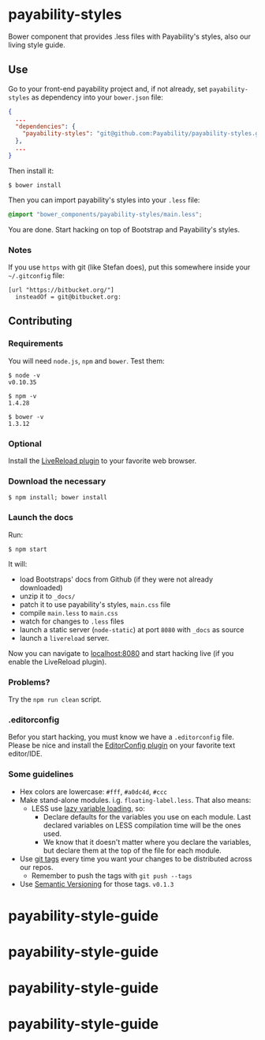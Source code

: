 payability-styles
=================

Bower component that provides .less files with Payability's styles, also our living style guide.

## Use

Go to your front-end payability project and, if not already, set `payability-styles` as dependency into your `bower.json` file:

```json
{
  ...
  "dependencies": {
    "payability-styles": "git@github.com:Payability/payability-styles.git"
  },
  ...
}
```

Then install it:

```shell
$ bower install
```

Then you can import payability's styles into your `.less` file:

```css
@import "bower_components/payability-styles/main.less";
```

You are done. Start hacking on top of Bootstrap and Payability's styles.

### Notes

If you use `https` with git (like Stefan does), put this somewhere inside your `~/.gitconfig` file:

```
[url "https://bitbucket.org/"]
  insteadOf = git@bitbucket.org:
```

## Contributing

### Requirements

You will need `node.js`, `npm` and `bower`. Test them:

```shell
$ node -v
v0.10.35

$ npm -v
1.4.28

$ bower -v
1.3.12
```

### Optional

Install the [LiveReload plugin](http://feedback.livereload.com/knowledgebase/articles/86242-how-do-i-install-and-use-the-browser-extensions-) to your favorite web browser.


### Download the necessary

```shell
$ npm install; bower install
```

### Launch the docs

Run:

```shell
$ npm start
```

It will:

* load Bootstraps' docs from Github (if they were not already downloaded)
* unzip it to `_docs/`
* patch it to use payability's styles, `main.css` file
* compile `main.less` to `main.css`
* watch for changes to `.less` files
* launch a static server (`node-static`) at port `8080` with `_docs` as source
* launch a `livereload` server.

Now you can navigate to [localhost:8080](http://localhost:8080/) and start hacking live (if you enable the LiveReload plugin).

### Problems?

Try the `npm run clean` script.

### .editorconfig

Befor you start hacking, you must know we have a `.editorconfig` file. Please be nice and install the [EditorConfig plugin](http://editorconfig.org/#download) on your favorite text editor/IDE.

### Some guidelines

* Hex colors are lowercase: `#fff`, `#a0dc4d`, `#ccc`
* Make stand-alone modules. i.g. `floating-label.less`. That also means:
    - LESS use [lazy variable loading](http://lesscss.org/features/#variables-feature-lazy-loading), so:
        + Declare defaults for the variables you use on each module. Last declared variables on LESS compilation time will be the ones used.
        + We know that it doesn't matter where you declare the variables, but declare them at the top of the file for each module.
* Use [git tags](http://git-scm.com/book/en/v2/Git-Basics-Tagging) every time you want your changes to be distributed across our repos.
    - Remember to push the tags with `git push --tags`
* Use [Semantic Versioning](http://semver.org/) for those tags. `v0.1.3`
# payability-style-guide
# payability-style-guide
# payability-style-guide
# payability-style-guide
